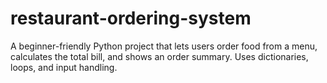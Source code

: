 # restaurant-ordering-system
A beginner-friendly Python project that lets users order food from a menu, calculates the total bill, and shows an order summary. Uses dictionaries, loops, and input handling.
